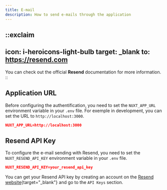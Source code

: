 ```yaml
---
title: E-mail
description: How to send e-mails through the application
---
```


::exclaim
---
icon: i-heroicons-light-bulb
target: _blank
to: https://resend.com
---
You can check out the official **Resend** documentation for more information.
::

## Application URL

Before configuring the authentification, you need to set the `NUXT_APP_URL` environment variable in your `.env` file.
For exemple in development, you can set the URL to `http://localhost:3000`.

```json [.env]
NUXT_APP_URL=http://localhost:3000
```

## Resend API Key

To configure the e-mail sending with Resend, you need to set the `NUXT_RESEND_API_KEY` environment variable in your `.env` file.

```json [.env]
NUXT_RESEND_API_KEY=your_resend_api_key
```

You can get your Resend API key by creating an account on the [Resend website](https://resend.com){target="_blank"} and go to the `API Keys` section.